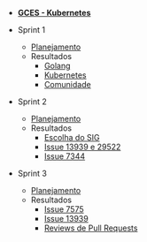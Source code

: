 - [<b>GCES - Kubernetes</b>](/)

- Sprint 1
    - [Planejamento](/sprints/sprint1/planejamento.md)
    - Resultados 
        - [Golang](/sprints/sprint1/resultados/Golang.md)
        - [Kubernetes](/sprints/sprint1/resultados/Kubernetes.md)
        - [Comunidade](/sprints/sprint1/resultados/Comunidade.md)

- Sprint 2
    - [Planejamento](/sprints/sprint2/planejamento.md)
    - Resultados 
        - [Escolha do SIG](/sprints/sprint2/resultados/escolha-do-sig.md)
        - [Issue 13939 e 29522](/sprints/sprint2/resultados/issue13939.md)
        - [Issue 7344](/sprints/sprint2/resultados/issue7344.md)

- Sprint 3
    - [Planejamento](/sprints/sprint3/planejamento.md)
    - Resultados 
        - [Issue 7575](/sprints/sprint3/resultados/issue7575.md)
        - [Issue 13939](/sprints/sprint3/resultados/issue13939.md)
        - [Reviews de Pull Requests](/sprints/sprint3/resultados/escolha-do-sig.md)

